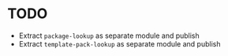 # TODO

- Extract `package-lookup` as separate module and publish
- Extract `template-pack-lookup` as separate module and publish
